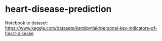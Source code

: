 # heart-disease-prediction
Notebook to dataset: https://www.kaggle.com/datasets/kamilpytlak/personal-key-indicators-of-heart-disease
